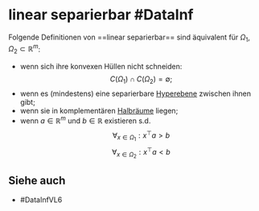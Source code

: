 # linear separierbar #DataInf
Folgende Definitionen von ==linear separierbar== sind äquivalent für $\Omega_1,\Omega_2\subset\mathbb{R}^m$:
- wenn sich ihre konvexen Hüllen nicht schneiden: $$C(\Omega_1)\cap C(\Omega_2)=\emptyset;$$
- wenn es (mindestens) eine separierbare [Hyperebene](Datenzentrierte%20Informatik/Definitionen/Hyperebene.md) zwischen ihnen gibt;
- wenn sie in komplementären [Halbräume](Datenzentrierte%20Informatik/Definitionen/Halbraum.md) liegen;
- wenn $a\in\mathbb{R}^m$ und $b\in\mathbb{R}$ existieren s.d. $$\forall_{x\in\Omega_1}:x^\top a>b$$ $$\forall_{x\in\Omega_2}:x^\top a<b$$
## Siehe auch
- #DataInfVL6 